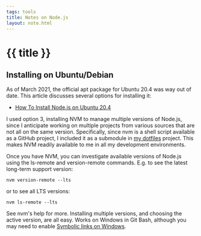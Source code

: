```yaml
---
tags: tools
title: Notes on Node.js
layout: note.html
---
```

# {{ title }}

## Installing on Ubuntu/Debian

As of March 2021, the official apt package for Ubuntu 20.4 was way out of date. This article discusses several options for installing it:
- [How To Install Node.js on Ubuntu 20.4](https://www.digitalocean.com/community/tutorials/how-to-install-node-js-on-ubuntu-20-04)

I used option 3, installing NVM to manage multiple versions of Node.js, since I anticipate working on multiple projects from various sources that are not all on the same version. Specifically, since nvm is a shell script available as a GitHub project, I included it as a submodule in [my dotfiles](https://github.com/dwmuller/dotfiles) project. This makes NVM readily available to me in all my development environments.

Once you have NVM, you can investigate available versions of Node.js using the ls-remote and version-remote commands. E.g. to see the latest long-term support version:
```
nvm version-remote --lts
```
or to see all LTS versions:
```
nvm ls-remote --lts
```

See nvm's help for more. Installing multiple versions, and choosing the active version, are all easy. Works on Windows in Git Bash, although you may need to enable [Symbolic links on Windows](symbolic-links-on-windows).